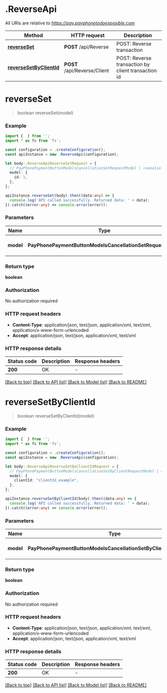 # .ReverseApi

All URIs are relative to *https://pay.payphonetodoesposible.com*

Method | HTTP request | Description
------------- | ------------- | -------------
[**reverseSet**](ReverseApi.md#reverseSet) | **POST** /api/Reverse | POST: Reverse transaction
[**reverseSetByClientId**](ReverseApi.md#reverseSetByClientId) | **POST** /api/Reverse/Client | POST: Reverse transaction by client transaction id


# **reverseSet**
> boolean reverseSet(model)


### Example


```typescript
import {  } from '';
import * as fs from 'fs';

const configuration = .createConfiguration();
const apiInstance = new .ReverseApi(configuration);

let body:.ReverseApiReverseSetRequest = {
  // PayPhonePaymentButtonModelsCancellationSetRequestModel | <seealso cref=\"T:PayPhone.PaymentButton.Models.CancellationSetRequestModel\" />
  model: {
    id: 1,
  },
};

apiInstance.reverseSet(body).then((data:any) => {
  console.log('API called successfully. Returned data: ' + data);
}).catch((error:any) => console.error(error));
```


### Parameters

Name | Type | Description  | Notes
------------- | ------------- | ------------- | -------------
 **model** | **PayPhonePaymentButtonModelsCancellationSetRequestModel**| &lt;seealso cref&#x3D;\&quot;T:PayPhone.PaymentButton.Models.CancellationSetRequestModel\&quot; /&gt; |


### Return type

**boolean**

### Authorization

No authorization required

### HTTP request headers

 - **Content-Type**: application/json, text/json, application/xml, text/xml, application/x-www-form-urlencoded
 - **Accept**: application/json, text/json, application/xml, text/xml


### HTTP response details
| Status code | Description | Response headers |
|-------------|-------------|------------------|
**200** | OK |  -  |

[[Back to top]](#) [[Back to API list]](README.md#documentation-for-api-endpoints) [[Back to Model list]](README.md#documentation-for-models) [[Back to README]](README.md)

# **reverseSetByClientId**
> boolean reverseSetByClientId(model)


### Example


```typescript
import {  } from '';
import * as fs from 'fs';

const configuration = .createConfiguration();
const apiInstance = new .ReverseApi(configuration);

let body:.ReverseApiReverseSetByClientIdRequest = {
  // PayPhonePaymentButtonModelsCancellationSetByClientRequestModel | <seealso cref=\"T:PayPhone.PaymentButton.Models.CancellationSetByClientRequestModel\" />
  model: {
    clientId: "clientId_example",
  },
};

apiInstance.reverseSetByClientId(body).then((data:any) => {
  console.log('API called successfully. Returned data: ' + data);
}).catch((error:any) => console.error(error));
```


### Parameters

Name | Type | Description  | Notes
------------- | ------------- | ------------- | -------------
 **model** | **PayPhonePaymentButtonModelsCancellationSetByClientRequestModel**| &lt;seealso cref&#x3D;\&quot;T:PayPhone.PaymentButton.Models.CancellationSetByClientRequestModel\&quot; /&gt; |


### Return type

**boolean**

### Authorization

No authorization required

### HTTP request headers

 - **Content-Type**: application/json, text/json, application/xml, text/xml, application/x-www-form-urlencoded
 - **Accept**: application/json, text/json, application/xml, text/xml


### HTTP response details
| Status code | Description | Response headers |
|-------------|-------------|------------------|
**200** | OK |  -  |

[[Back to top]](#) [[Back to API list]](README.md#documentation-for-api-endpoints) [[Back to Model list]](README.md#documentation-for-models) [[Back to README]](README.md)


